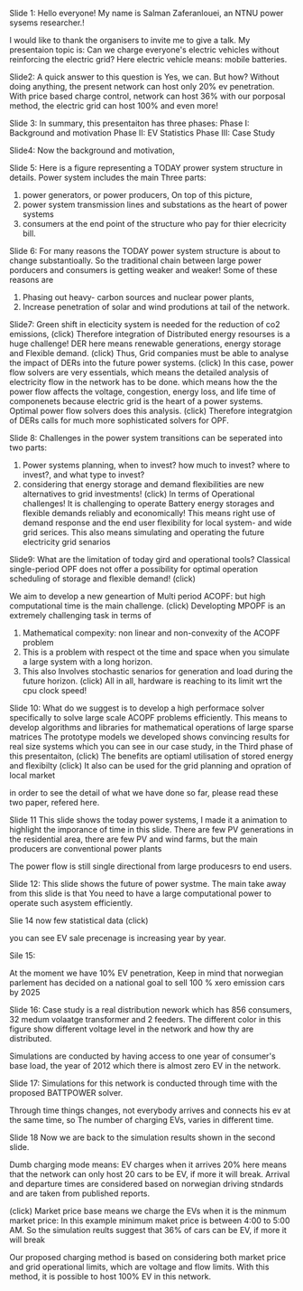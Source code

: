 Slide 1:
Hello everyone!
My name is Salman Zaferanlouei, an NTNU power sysems researcher.! 



I would like to thank the organisers to invite me to give a talk. 
My presentaion topic is:
Can we charge everyone's electric vehicles without reinforcing the electric grid?
Here electric vehicle means: mobile batteries.


Slide2:
A quick answer to this question is Yes, we can. But how?
Without doing anything, the present network can host only 20% ev penetration.
With price based charge control, network can host 36%
with our porposal method, the electric grid can host 100% and even more!


Slide 3: 
In summary, this presentaiton has three phases: 
Phase I: Background and motivation
Phase II: EV Statistics
Phase III: Case Study


Slide4: 
Now the background and motivation,

Slide 5:
Here is a figure representing a TODAY prower system structure in details.
Power system includes the main Three parts:
1. power generators, or power producers, On top of this picture, 
2. power system transmission lines and substations as the heart of power systems 
3. consumers at the end point of the structure who pay for thier elecricity bill.


Slide 6:
For many reasons the TODAY power system structure is about to change substantioally. So the traditional chain between large power porducers and consumers is getting weaker and weaker!
Some of these reasons are
1. Phasing out heavy- carbon sources and nuclear power plants,
2. Increase penetration of solar and wind produtions at tail of the network.


Slide7:
Green shift in electicity system is needed for the reduction of co2 emissions,
(click)
Therefore integration of Distributed energy resourses is a huge challenge!
DER here means renewable generations, energy storage and Flexible demand.
(click)
Thus, Grid companies must be able to analyse the impact of DERs into the future power systems.
(click)
In this case, power flow solvers are very essentials, which means the detailed analysis of electricity flow in the network has to be done. which means how the the power flow affects the voltage, congestion, energy loss, and life time of componenets
because electric grid is the heart of a power systems. 
Optimal power flow solvers does this analysis.
(click)
Therefore integratgion of DERs calls for much more sophisticated solvers for OPF.



Slide 8:
Challenges in the power system transitions can be seperated into two parts:
1. Power systems planning, when to invest? how much to invest? where to invest?, and  what type to invest?
2. considering that energy storage and demand flexibilities are new alternatives to grid investments!
(click)
In terms of Operational challenges!
It is challenging to operate Battery energy storages and flexible demands reliably and economically!
This means right use of demand response and the end user flexibility for local system- and wide grid serices.
This also means simulating and operating the future electricity grid senarios


Slide9:
What are the limitation of today gird and operational tools?
Classical single-period OPF does not offer a possibility for optimal operation scheduling of storage and flexible demand!
(click)

We aim to develop a new geneartion of Multi period ACOPF: but high computational time is the main challenge.
(click)
Developting MPOPF is an extremely challenging task in terms of 
1. Mathematical compexity: non linear and non-convexity of the ACOPF problem
2. This is a problem  with respect ot the time and space when you simulate a large system with a  long  horizon.
3. This also Involves stochastic senarios for generation and load during the future horizon.
(click)
All in all, hardware is reaching to its limit wrt the cpu clock speed!



Slide 10:
What do we suggest is to develop a high performace solver specifically to solve large scale ACOPF problems efficiently. 
This means to develop algorithms and libraries for mathematical operations of large sparse matrices
The prototype models we developed shows convincing results for real size systems which you can see in our case study, in the Third phase of this presentaiton,
(click)
The benefits are optiaml utilisation of stored energy and flexibilty
(click)
It also can be used for the grid planning and opration of local market

 in order to see the detail of what we have done so far, please read these two paper, refered here.



Slide 11
This slide shows the today power systems, I made it a animation to highlight the imporance of time in this slide.
There are few PV generations in the residential area, there are few PV and wind farms, but the main producers are conventional power plants

The power flow is still single directional from large producesrs to end users.

Slide 12:
This slide shows the future of power systme. The main take away from this slide is that You need to have a large computational power to operate such asystem efficiently.



Slie 14
now few statistical data
(click)

you can see EV sale precenage is increasing year by year.


Sile 15:

At the moment we have 10% EV penetration, Keep in mind that norwegian parlement has decided on a national goal to sell 100 % xero emission cars by 2025

Slide 16:
Case study is a real distribution nework which has 856 consumers, 32 medum volaatge transformer and 2 feeders.
The different color in this figure show different voltage level in the network and how thy are distributed.

Simulations are conducted by having access to one year of consumer's base load, the year of 2012 which there is almost zero EV in the network.


Slide 17:
Simulations for this network is conducted through time with the proposed BATTPOWER solver.

Through time things changes, not everybody arrives and connects his ev at the same time, so The number of charging EVs, varies in different time.



Slide 18
Now we are back to the simulation results shown in the second slide.

Dumb charging mode means: EV charges when it arrives
20% here means that the network can only host 20 cars to be EV, if more it will break. Arrival and departure times are considered based on norwegian driving stndards and are taken from published reports.

(click)
Market price base means we charge the EVs when it is the minmum market price:
In this example minimum maket price is between 4:00 to 5:00 AM.
So the simulation reults suggest that 36% of cars can be EV, if more it will break

Our proposed charging method is based on considering both market price and grid operational limits, which are voltage and flow limits.
With this method, it is possible to host 100% EV in this network.
